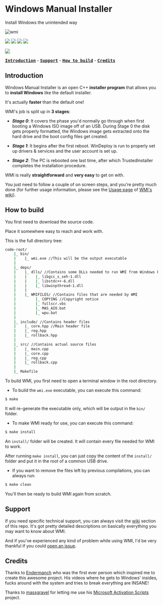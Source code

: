 # Windows Manual Installer

Install Windows the unintended way

![wmi](https://user-images.githubusercontent.com/88248950/178521169-f7996995-211f-41ba-b08d-e862ad6f7135.png)

[![](https://img.shields.io/badge/Go_to-releases-brightgreen?style=for-the-badge&logo=github)](https://github.com/franzageek/wmi/releases) [![](https://img.shields.io/badge/Fork-blue?style=for-the-badge&logo=github)](https://github.com/franzageek/wmi/fork) [![](https://img.shields.io/badge/Report_an_issue-red?style=for-the-badge&logo=github)](https://github.com/franzageek/wmi/issues) [![](https://img.shields.io/badge/Share_Feedback-turquoise?style=for-the-badge)](https://github.com/franzageek/wmi/discussions/2) 

![](https://img.shields.io/badge/real_hardware_test-passed-brightgreen?style=plastic)

**<kbd>[Introduction](https://github.com/franzageek/wmi#introduction)</kbd>** - **<kbd>[Support](https://github.com/franzageek/wmi#support)</kbd>** - **<kbd>[How to build](https://github.com/franzageek/wmi#how-to-build)</kbd>** - **<kbd>[Credits](https://github.com/franzageek/wmi#credits)</kbd>**

## 

## Introduction

Windows Manual Installer is an open C++ **installer program** that allows you to **install Windows** like the default installer.

It's actually **faster** than the default one!

WMI's job is split up in **3 stages**:

- ***Stage 0***: It covers the phase you'd normally go through when first booting a Windows ISO image off of an USB. During Stage 0 the disk gets properly formatted, the Windows image gets extracted onto the hard drive and the boot config files get created.

- ***Stage 1***:  It begins after the first reboot. WinDeploy is run to properly set up drivers & services and the user account is set up.

- ***Stage 2***: The PC is rebooted one last time, after which TrustedInstaller completes the installation procedure.

WMI is really **straightforward** and **very easy** to get on with.

You just need to follow a couple of on screen steps, and you're pretty much done (for further usage information, please see the [Usage page](https://github.com/franzageek/wmi/wiki/3.-User-guide) of [WMI's wiki](https://github.com/franzageek/wmi/wiki)).

## How to build

You first need to download the source code.

Place it somewhere easy to reach and work with.

This is the full directory tree:

```bash
code-root/
    |_ bin/
    |    |_ wmi.exe //This will be the output executable
    |
    |_ deps/
    |    |_ dlls/ //Contains some DLLs needed to run WMI from Windows PE
    |    |    |_ libgcc_s_seh-1.dll
    |    |    |_ libstdc++-6.dll
    |    |    |_ libwinpthread-1.dll
    |    |    
    |    |_ WMIFILES/ //Contains files that are needed by WMI
    |         |_ COPYING //Copyright notice
    |         |_ fullscr.vbs
    |         |_ MAS_AIO.bat
    |         |_ wpu.bat
    |     
    |_ include/ //Contains header files 
    |    |_ core.hpp //Main header file
    |    |_ reg.hpp
    |    |_ rollback.hpp
    |
    |_ src/ //Contains actual source files
    |    |_ main.cpp
    |    |_ core.cpp
    |    |_ reg.cpp
    |    |_ rollback.cpp
    |
    |_ Makefile
```

To build WMI, you first need to open a terminal window in the root directory.

- To build the `wmi.exe` executable, you can execute this command:

```bash
$ make
```

It will re-generate the executable only, which will be output in the `bin/` folder.

- To make WMI ready for use, you can execute this command:

```bash
$ make install
```

An `install/` folder will be created. It will contain every file needed for WMI to work.

After running `make install`, you can just copy the content of the `install/` folder and put it in the root of a common USB drive.

- If you want to remove the files left by previous compilations, you can always run:

```bash
$ make clean
```

You'll then be ready to build WMI again from scratch.

## Support

If you need specific technical support, you can always visit the [wiki](https://github.com/franzageek/wmi/wiki) section of this repo. It's got pretty detailed descriptions on basically everything you may want to know about WMI.

And if you've experienced any kind of problem while using WMI, I'd be very thankful if you could [open an issue](https://github.com/franzageek/wmi/issues).

## Credits

Thanks to [Endermanch](https://www.youtube.com/@Endermanch) who was the first ever person which inspired me to create this awesome project. His videos where he gets to Windows' insides, fucks around with the system and tries to break everything are INSANE!

Thanks to [massgravel](https://github.com/massgravel) for letting me use his [Microsoft Activation Scripts](https://github.com/massgravel/Microsoft-Activation-Scripts) project.


